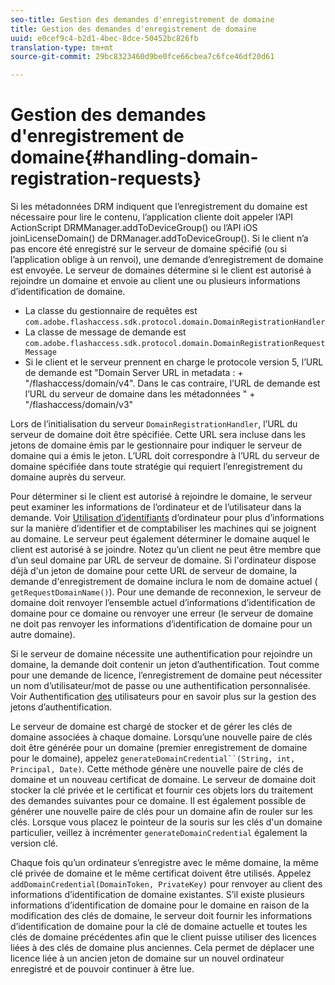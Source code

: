 ```yaml
---
seo-title: Gestion des demandes d'enregistrement de domaine
title: Gestion des demandes d'enregistrement de domaine
uuid: e0cef9c4-b2d1-4bec-8dce-50452bc826fb
translation-type: tm+mt
source-git-commit: 29bc8323460d9be0fce66cbea7c6fce46df20d61

---
```



# Gestion des demandes d&#39;enregistrement de domaine{#handling-domain-registration-requests}

Si les métadonnées DRM indiquent que l’enregistrement du domaine est nécessaire pour lire le contenu, l’application cliente doit appeler l’API ActionScript DRMManager.addToDeviceGroup() ou l’API iOS joinLicenseDomain() de DRManager.addToDeviceGroup(). Si le client n’a pas encore été enregistré sur le serveur de domaine spécifié (ou si l’application oblige à un renvoi), une demande d’enregistrement de domaine est envoyée. Le serveur de domaines détermine si le client est autorisé à rejoindre un domaine et envoie au client une ou plusieurs informations d’identification de domaine.

* La classe du gestionnaire de requêtes est `com.adobe.flashaccess.sdk.protocol.domain.DomainRegistrationHandler`
* La classe de message de demande est `com.adobe.flashaccess.sdk.protocol.domain.DomainRegistrationRequestMessage`
* Si le client et le serveur prennent en charge le protocole version 5, l’URL de demande est &quot;Domain Server URL in metadata : + &quot;/flashaccess/domain/v4&quot;. Dans le cas contraire, l’URL de demande est l’URL du serveur de domaine dans les métadonnées &quot; + &quot;/flashaccess/domain/v3&quot;

Lors de l’initialisation du serveur `DomainRegistrationHandler`, l’URL du serveur de domaine doit être spécifiée. Cette URL sera incluse dans les jetons de domaine émis par le gestionnaire pour indiquer le serveur de domaine qui a émis le jeton. L’URL doit correspondre à l’URL du serveur de domaine spécifiée dans toute stratégie qui requiert l’enregistrement du domaine auprès du serveur.

Pour déterminer si le client est autorisé à rejoindre le domaine, le serveur peut examiner les informations de l’ordinateur et de l’utilisateur dans la demande. Voir [Utilisation d’identifiants](../../aaxs-protecting-content/content-implementing-the-license-server/content-processing-aaxs-requests/content-using-machine-ids.md) d’ordinateur pour plus d’informations sur la manière d’identifier et de comptabiliser les machines qui se joignent au domaine. Le serveur peut également déterminer le domaine auquel le client est autorisé à se joindre. Notez qu’un client ne peut être membre que d’un seul domaine par URL de serveur de domaine. Si l&#39;ordinateur dispose déjà d&#39;un jeton de domaine pour cette URL de serveur de domaine, la demande d&#39;enregistrement de domaine inclura le nom de domaine actuel ( `getRequestDomainName()`). Pour une demande de reconnexion, le serveur de domaine doit renvoyer l’ensemble actuel d’informations d’identification de domaine pour ce domaine ou renvoyer une erreur (le serveur de domaine ne doit pas renvoyer les informations d’identification de domaine pour un autre domaine).

Si le serveur de domaine nécessite une authentification pour rejoindre un domaine, la demande doit contenir un jeton d’authentification. Tout comme pour une demande de licence, l’enregistrement de domaine peut nécessiter un nom d’utilisateur/mot de passe ou une authentification personnalisée. Voir Authentification [des](../../aaxs-protecting-content/content-introduction/content-usage-rules/content-authentication/content-user-authentication.md) utilisateurs pour en savoir plus sur la gestion des jetons d’authentification.

Le serveur de domaine est chargé de stocker et de gérer les clés de domaine associées à chaque domaine. Lorsqu’une nouvelle paire de clés doit être générée pour un domaine (premier enregistrement de domaine pour le domaine), appelez `generateDomainCredential``(String, int, Principal, Date)`. Cette méthode génère une nouvelle paire de clés de domaine et un nouveau certificat de domaine. Le serveur de domaine doit stocker la clé privée et le certificat et fournir ces objets lors du traitement des demandes suivantes pour ce domaine. Il est également possible de générer une nouvelle paire de clés pour un domaine afin de rouler sur les clés. Lorsque vous placez le pointeur de la souris sur les clés d&#39;un domaine particulier, veillez à incrémenter `generateDomainCredential` également la version clé.

Chaque fois qu’un ordinateur s’enregistre avec le même domaine, la même clé privée de domaine et le même certificat doivent être utilisés. Appelez `addDomainCredential(DomainToken, PrivateKey)` pour renvoyer au client des informations d’identification de domaine existantes. S’il existe plusieurs informations d’identification de domaine pour le domaine en raison de la modification des clés de domaine, le serveur doit fournir les informations d’identification de domaine pour la clé de domaine actuelle et toutes les clés de domaine précédentes afin que le client puisse utiliser des licences liées à des clés de domaine plus anciennes. Cela permet de déplacer une licence liée à un ancien jeton de domaine sur un nouvel ordinateur enregistré et de pouvoir continuer à être lue.
